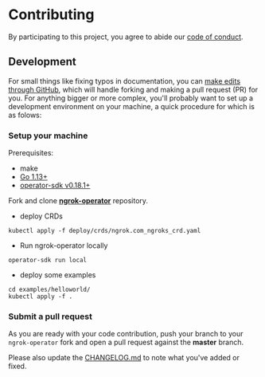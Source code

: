 # Contributing
By participating to this project, you agree to abide our [code of conduct](https://github.com/zufardhiyaulhaq/ngrok-operator/blob/master/.github/CODE_OF_CONDUCT.md).

## Development
For small things like fixing typos in documentation, you can [make edits through GitHub](https://help.github.com/articles/editing-files-in-another-user-s-repository/), which will handle forking and making a pull request (PR) for you. For anything bigger or more complex, you'll probably want to set up a development environment on your machine, a quick procedure for which is as folows:

### Setup your machine
Prerequisites:
- make
- [Go 1.13+](https://golang.org/doc/install)
- [operator-sdk v0.18.1+](https://sdk.operatorframework.io/)

Fork and clone **[ngrok-operator](https://github.com/zufardhiyaulhaq/ngrok-operator)** repository.

- deploy CRDs
```
kubectl apply -f deploy/crds/ngrok.com_ngroks_crd.yaml
```

- Run ngrok-operator locally
```
operator-sdk run local
```

- deploy some examples
```
cd examples/helloworld/
kubectl apply -f .
```

### Submit a pull request
As you are ready with your code contribution, push your branch to your `ngrok-operator` fork and open a pull request against the **master** branch.

Please also update the [CHANGELOG.md](https://github.com/zufardhiyaulhaq/ngrok-operator/blob/master/CHANGELOG.md) to note what you've added or fixed.
